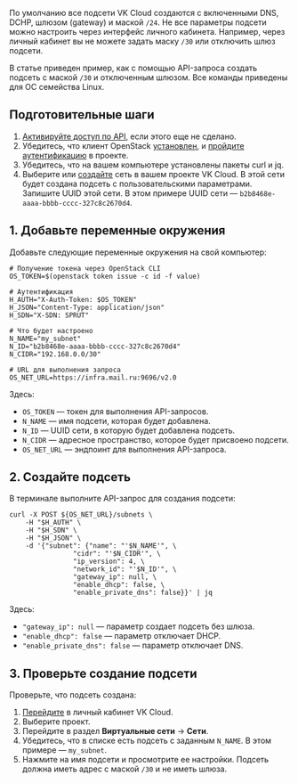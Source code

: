 По умолчанию все подсети VK Cloud создаются с включенными DNS, DCHP, шлюзом (gateway) и маской `/24`. Не все параметры подсети можно настроить через интерфейс личного кабинета. Например, через личный кабинет вы не можете задать маску `/30` или отключить шлюз подсети.

В статье приведен пример, как с помощью API-запроса создать подсеть с маской `/30` и отключенным шлюзом. Все команды приведены для ОС семейства Linux.

## Подготовительные шаги

1. [Активируйте доступ по API](ru/tools-for-using-services/api/rest-api/enable-api#aktivaciya_dostupa_po_api), если этого еще не сделано.
1. Убедитесь, что клиент OpenStack [установлен](/ru/tools-for-using-services/cli/openstack-cli#1_ustanovite_klient_openstack), и [пройдите аутентификацию](/ru/tools-for-using-services/cli/openstack-cli#3_proydite_autentifikaciyu) в проекте.
1. Убедитесь, что на вашем компьютере установлены пакеты curl и jq.
1. Выберите или [создайте](/ru/networks/vnet/instructions/net#sozdanie_seti) сеть в вашем проекте VK Cloud. В этой сети будет создана подсеть с пользовательскими параметрами. Запишите UUID этой сети. В этом примере UUID сети — `b2b8468e-aaaa-bbbb-cccc-327c8c2670d4`.

## 1. Добавьте переменные окружения

Добавьте следующие переменные окружения на свой компьютер:

```console
# Получение токена через OpenStack CLI
OS_TOKEN=$(openstack token issue -c id -f value)
   
# Аутентификация
H_AUTH="X-Auth-Token: $OS_TOKEN"
H_JSON="Content-Type: application/json"
H_SDN="X-SDN: SPRUT"
   
# Что будет настроено
N_NAME="my_subnet"
N_ID="b2b8468e-aaaa-bbbb-cccc-327c8c2670d4"
N_CIDR="192.168.0.0/30"

# URL для выполнения запроса
OS_NET_URL=https://infra.mail.ru:9696/v2.0
```

Здесь:

- `OS_TOKEN` — токен для выполнения API-запросов.
- `N_NAME` — имя подсети, которая будет добавлена.
- `N_ID` — UUID сети, в которую будет добавлена подсеть.
- `N_CIDR` — адресное пространство, которое будет присвоено подсети.
- `OS_NET_URL` — эндпоинт для выполнения API-запроса.

## 2. Создайте подсеть

В терминале выполните API-запрос для создания подсети:

```console
curl -X POST ${OS_NET_URL}/subnets \
    -H "$H_AUTH" \
    -H "$H_SDN" \
    -H "$H_JSON" \
    -d '{"subnet": {"name": "'$N_NAME'", \
                "cidr": "'$N_CIDR'", \
                "ip_version": 4, \
                "network_id": "'$N_ID'", \
                "gateway_ip": null, \
                "enable_dhcp": false, \
                "enable_private_dns": false}}' | jq
```

Здесь:

- `"gateway_ip": null` — параметр создает подсеть без шлюза.
- `"enable_dhcp": false` — параметр отключает DHCP.
- `"enable_private_dns": false` — параметр отключает DNS.

## 3. Проверьте создание подсети

Проверьте, что подсеть создана:

1. [Перейдите](https://cloud.vk.com/app/) в личный кабинет VK Cloud.
1. Выберите проект.
1. Перейдите в раздел **Виртуальные сети** → **Сети**.
1. Убедитесь, что в списке есть подсеть с заданным `N_NAME`. В этом примере — `my_subnet`.
1. Нажмите на имя подсети и просмотрите ее настройки. Подсеть должна иметь адрес с маской `/30` и не иметь шлюза.
